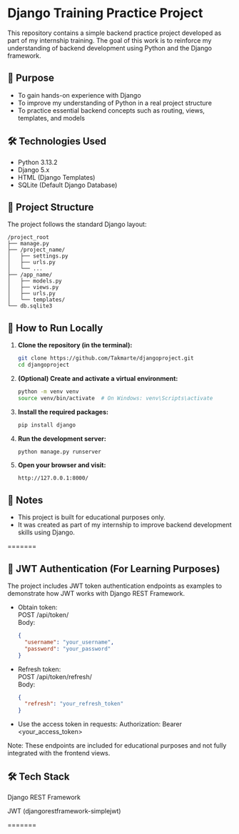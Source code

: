 # Django Training Practice Project

This repository contains a simple backend practice project developed as part of my internship training. The goal of this work is to reinforce my understanding of backend development using Python and the Django framework.

## 🎯 Purpose

- To gain hands-on experience with Django  
- To improve my understanding of Python in a real project structure  
- To practice essential backend concepts such as routing, views, templates, and models

## 🛠️ Technologies Used

- Python 3.13.2  
- Django 5.x  
- HTML (Django Templates)  
- SQLite (Default Django Database)

## 📁 Project Structure

The project follows the standard Django layout:

```
/project_root
├── manage.py
├── /project_name/
│   ├── settings.py
│   ├── urls.py
│   └── ...
├── /app_name/
│   ├── models.py
│   ├── views.py
│   ├── urls.py
│   └── templates/
└── db.sqlite3
```

## 🚀 How to Run Locally

1. **Clone the repository (in the terminal):**
   ```bash
   git clone https://github.com/Takmarte/djangoproject.git
   cd djangoproject
   ```

2. **(Optional) Create and activate a virtual environment:**
   ```bash
   python -m venv venv
   source venv/bin/activate  # On Windows: venv\Scripts\activate
   ```

3. **Install the required packages:**
   ```bash
   pip install django
   ```

4. **Run the development server:**
   ```bash
   python manage.py runserver
   ```

5. **Open your browser and visit:**
   ```
   http://127.0.0.1:8000/
   ```

## 📝 Notes

- This project is built for educational purposes only.  
- It was created as part of my internship to improve backend development skills using Django.



=======





## 🔐 JWT Authentication (For Learning Purposes)

The project includes JWT token authentication endpoints as examples to demonstrate how JWT works with Django REST Framework.

- Obtain token:  
  POST /api/token/  
  Body:
  ```json
  {
    "username": "your_username",
    "password": "your_password"
  }
- Refresh token:                                             
   POST /api/token/refresh/                                   
   Body:

   ```json
   {
     "refresh": "your_refresh_token"
   }


- Use the access token in requests:
   Authorization: Bearer <your_access_token>


Note: These endpoints are included for educational purposes and not fully integrated with the frontend views.

## 🛠️ Tech Stack

Django REST Framework

JWT (djangorestframework-simplejwt)

=======



